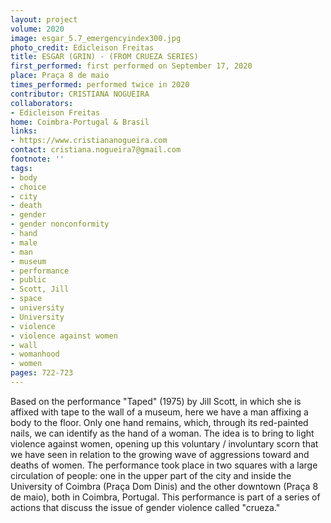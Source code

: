 ```yaml
---
layout: project
volume: 2020
image: esgar_5.7_emergencyindex300.jpg
photo_credit: Edicleison Freitas
title: ESGAR (GRIN) - (FROM CRUEZA SERIES)
first_performed: first performed on September 17, 2020
place: Praça 8 de maio
times_performed: performed twice in 2020
contributor: CRISTIANA NOGUEIRA
collaborators:
- Edicleison Freitas
home: Coimbra-Portugal & Brasil
links:
- https://www.cristiananogueira.com
contact: cristiana.nogueira7@gmail.com
footnote: ''
tags:
- body
- choice
- city
- death
- gender
- gender nonconformity
- hand
- male
- man
- museum
- performance
- public
- Scott, Jill
- space
- university
- University
- violence
- violence against women
- wall
- womanhood
- women
pages: 722-723
---
```


Based on the performance "Taped" (1975) by Jill Scott, in which she is affixed with tape to the wall of a museum, here we have a man affixing a body to the floor. Only one hand remains, which, through its red-painted nails, we can identify as the hand of a woman. The idea is to bring to light violence against women, opening up this voluntary / involuntary scorn that we have seen in relation to the growing wave of aggressions toward and deaths of women. The performance took place in two squares with a large circulation of people: one in the upper part of the city and inside the University of Coimbra (Praça Dom Dinis) and the other downtown (Praça 8 de maio), both in Coimbra, Portugal. This performance is part of a series of actions that discuss the issue of gender violence called "crueza."